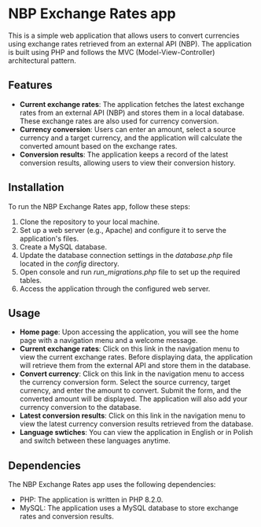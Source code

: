 # NBP Exchange Rates app

This is a simple web application that allows users to convert currencies using exchange rates retrieved from an external API (NBP). The application is built using PHP and follows the MVC (Model-View-Controller) architectural pattern.

## Features

* **Current exchange rates**: The application fetches the latest exchange rates from an external API (NBP) and stores them in a local database. These exchange rates are also used for currency conversion.
* **Currency conversion**: Users can enter an amount, select a source currency and a target currency, and the application will calculate the converted amount based on the exchange rates.
* **Conversion results**: The application keeps a record of the latest conversion results, allowing users to view their conversion history.

## Installation

To run the NBP Exchange Rates app, follow these steps:

1. Clone the repository to your local machine.
2. Set up a web server (e.g., Apache) and configure it to serve the application's files.
3. Create a MySQL database.
4. Update the database connection settings in the *database.php* file located in the *config* directory.
5. Open console and run *run_migrations.php* file to set up the required tables.
6. Access the application through the configured web server.

## Usage

* **Home page**: Upon accessing the application, you will see the home page with a navigation menu and a welcome message.
* **Current exchange rates**: Click on this link in the navigation menu to view the current exchange rates. Before displaying data, the application will retrieve them from the external API and store them in the database.
* **Convert currency**: Click on this link in the navigation menu to access the currency conversion form. Select the source currency, target currency, and enter the amount to convert. Submit the form, and the converted amount will be displayed. The application will also add your currency conversion to the database.
* **Latest conversion results**: Click on this link in the navigation menu to view the latest currency conversion results retrieved from the database.
* **Language swtiches**: You can view the application in English or in Polish and switch between these languages anytime.

## Dependencies

The NBP Exchange Rates app uses the following dependencies:

* PHP: The application is written in PHP 8.2.0.
* MySQL: The application uses a MySQL database to store exchange rates and conversion results.
